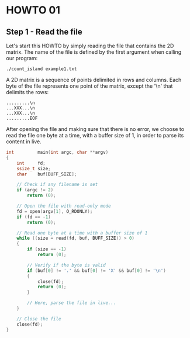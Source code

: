 # HOWTO 01
## Step 1 - Read the file

Let's start this HOWTO by simply reading the file that contains the 2D matrix. The name of the file is defined by the first argument when calling our program:

	./count_island example1.txt

A 2D matrix is a sequence of points delimited in rows and columns. Each byte of the file represents one point of the matrix, except the '\n' that delimits the rows:

	.........\n
	...XXX...\n
	...XXX...\n
	.........EOF

After opening the file and making sure that there is no error, we choose to read the file one byte at a time, with a buffer size of 1, in order to parse its content in live.

```c
int         main(int argc, char **argv)
{
	int     fd;
	ssize_t size;
	char    buf[BUFF_SIZE];

	// Check if any filename is set
	if (argc != 2)
		return (0);

	// Open the file with read-only mode
	fd = open(argv[1], O_RDONLY);
	if (fd == -1)
		return (0);

	// Read one byte at a time with a buffer size of 1
	while ((size = read(fd, buf, BUFF_SIZE)) > 0)
	{
		if (size == -1)
			return (0);

		// Verify if the byte is valid
		if (buf[0] != '.' && buf[0] != 'X' && buf[0] != '\n')
		{
			close(fd);
			return (0);
		}

		// Here, parse the file in live...
	}

	// Close the file
	close(fd);
}
```